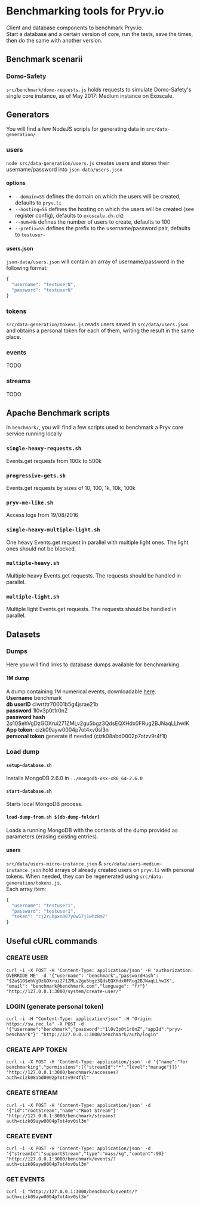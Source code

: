 # Benchmarking tools for Pryv.io

Client and database components to benchmark Pryv.io.  
Start a database and a certain version of core, run the tests, save the times, then do the same with another version.

## Benchmark scenarii

### Domo-Safety

`src/benchmark/domo-requests.js` holds requests to simulate Domo-Safety's single core instance, as of May 2017: Medium instance on Exoscale.


## Generators

You will find a few NodeJS scripts for generating data in `src/data-generation/`


### users

`node src/data-generation/users.js` creates users and stores their username/password into `json-data/users.json`

#### options

- `--domain=SS` defines the domain on which the users will be created, defaults to `pryv.li`
- `--hosting=SS` defines the hosting on which the users will be created (see register config), defaults to `exoscale.ch-ch2`
- `--num=NN` defines the number of users to create, defaults to 100
- `--prefix=SS` defines the prefix to the username/password pair, defaults to `testuser-`

#### users.json

`json-data/users.json` will contain an array of username/password in the following format:
```javascript
{
  "username": "testuserN",
  "password": "testuserN"
}
```


### tokens

`src/data-generation/tokens.js` reads users saved in `src/data/users.json` and obtains a personal token for each of them, writing the result in the same place.


### events

TODO


### streams

TODO


## Apache Benchmark scripts

In `benchmark/`, you will find a few scripts used to benchmark a Pryv core service running locally


### `single-heavy-requests.sh`

Events.get requests from 100k to 500k


### `progressive-gets.sh`

Events.get requests by sizes of 10, 100, 1k, 10k, 100k


### `pryv-me-like.sh`

Access logs from 19/08/2016


### `single-heavy-multiple-light.sh`

One heavy Events.get request in parallel with multiple light ones. The light ones should not be blocked.


### `multiple-heavy.sh`

Multiple heavy Events.get requests. The requests should be handled in parallel.


### `multiple-light.sh`

Multiple light Events.get requests. The requests should be handled in parallel.


## Datasets

### Dumps

Here you will find links to database dumps available for benchmarking


#### 1M dump

A dump containing 1M numerical events, downloadable [here](https://drive.google.com/open?id=0B6hiVSUep65USi16cnRSZTQ2bFU).  
**Username** benchmark  
**db userID** ciwrtttr70001b5g4jsrae21b  
**password** 1l0v3p0t1r0nZ  
**password hash** $2a$10$ehVgDzGOXrui271ZMLv2gu5bgz3QdsEQXHdx0FRug2BJNaqLLhwIK  
**App token**: cizk09ayw0004p7ot4xv0sl3n  
**personal token** generate if needed (cizk08abd0002p7otzv9r4f1l)


### Load dump

#### `setup-database.sh`

Installs MongoDB 2.6.0 in `../mongodb-osx-x86_64-2.6.0`


#### `start-database.sh`

Starts local MongoDB process.


#### `load-dump-from.sh ${db-dump-folder}`

Loads a running MongoDB with the contents of the dump provided as parameters (erasing existing entries).
  
  
#### users

`src/data/users-micro-instance.json` & `src/data/users-medium-instance.json` hold arrays of already created users on `pryv.li` with personal tokens. When needed, they can be regenerated using `src/data-generation/tokens.js`.  
Each array item:  
```javascript
{
  "username": "testuser1",
  "password": "testuser1",
  "token": "cj2ruhpxn007y0w57j1whz8m7"
}
```


## Useful cURL commands

### CREATE USER

`curl -i -X POST -H 'Content-Type: application/json' -H 'authorization: OVERRIDE ME' -d '{"username": "benchmark","passwordHash": "$2a$10$ehVgDzGOXrui271ZMLv2gu5bgz3QdsEQXHdx0FRug2BJNaqLLhwIK", "email": "benchmark@benchmark.com","language": "fr"}' "http://127.0.0.1:3000/system/create-user/"`


### LOGIN (generate personal token)

`curl -i -H "Content-Type: application/json" -H "Origin: https://sw.rec.la" -X POST -d '{"username":"benchmark","password":"1l0v3p0t1r0nZ","appId":"pryv-benchmark"}' "http://127.0.0.1:3000/benchmark/auth/login"`


### CREATE APP TOKEN

`curl -i -X POST -H 'Content-Type: application/json' -d '{"name":"for benchmarking","permissions":[{"streamId":"*","level":"manage"}]}' "http://127.0.0.1:3000/benchmark/accesses?auth=cizk08abd0002p7otzv9r4f1l"`


### CREATE STREAM

`curl -i -X POST -H 'Content-Type: application/json' -d '{"id":"rootStream","name":"Root Stream"}' "http://127.0.0.1:3000/benchmark/streams?auth=cizk09ayw0004p7ot4xv0sl3n"`


### CREATE EVENT

`curl -i -X POST -H 'Content-Type: application/json' -d '{"streamId":"supportStream","type":"mass/kg","content":90}' "http://127.0.0.1:3000/benchmark/events/?auth=cizk09ayw0004p7ot4xv0sl3n"`


### GET EVENTS

`curl -i "http://127.0.0.1:3000/benchmark/events/?auth=cizk09ayw0004p7ot4xv0sl3n"`

